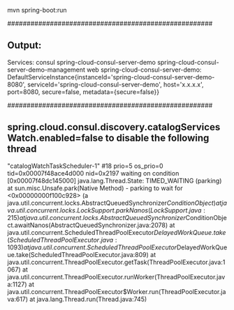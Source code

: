 mvn spring-boot:run

#####################################################
## Output:
Services:
consul
spring-cloud-consul-server-demo
spring-cloud-consul-server-demo-management
web
spring-cloud-consul-server-demo:
DefaultServiceInstance{instanceId='spring-cloud-consul-server-demo-8080', serviceId='spring-cloud-consul-server-demo', host='x.x.x.x', port=8080, secure=false, metadata={secure=false}}

#####################################################
## spring.cloud.consul.discovery.catalogServicesWatch.enabled=false to disable the following thread
"catalogWatchTaskScheduler-1" #18 prio=5 os_prio=0 tid=0x00007f48ace4d000 nid=0x2197 waiting on condition [0x00007f48dc145000]
   java.lang.Thread.State: TIMED_WAITING (parking)
        at sun.misc.Unsafe.park(Native Method)
        - parking to wait for  <0x00000000f100c928> (a java.util.concurrent.locks.AbstractQueuedSynchronizer$ConditionObject)
        at java.util.concurrent.locks.LockSupport.parkNanos(LockSupport.java:215)
        at java.util.concurrent.locks.AbstractQueuedSynchronizer$ConditionObject.awaitNanos(AbstractQueuedSynchronizer.java:2078)
        at java.util.concurrent.ScheduledThreadPoolExecutor$DelayedWorkQueue.take(ScheduledThreadPoolExecutor.java:1093)
        at java.util.concurrent.ScheduledThreadPoolExecutor$DelayedWorkQueue.take(ScheduledThreadPoolExecutor.java:809)
        at java.util.concurrent.ThreadPoolExecutor.getTask(ThreadPoolExecutor.java:1067)
        at java.util.concurrent.ThreadPoolExecutor.runWorker(ThreadPoolExecutor.java:1127)
        at java.util.concurrent.ThreadPoolExecutor$Worker.run(ThreadPoolExecutor.java:617)
        at java.lang.Thread.run(Thread.java:745)
